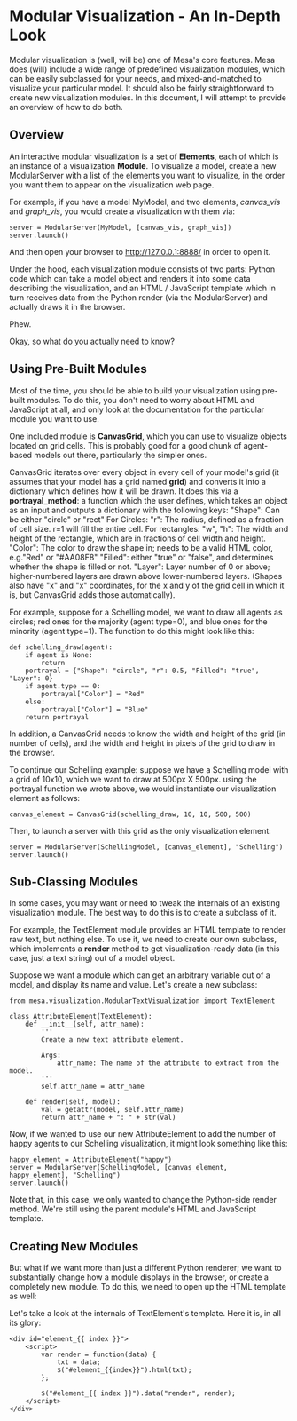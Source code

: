 Modular Visualization - An In-Depth Look
=================================================================

Modular visualization is (well, will be) one of Mesa's core features. Mesa does (will) include a wide range of predefined visualization modules, which can be easily subclassed for your needs, and mixed-and-matched to visualize your particular model. It should also be fairly straightforward to create new visualization modules. In this document, I will attempt to provide an overview of how to do both.

## Overview

An interactive modular visualization is a set of **Elements**, each of which is an instance of a visualization **Module**. To visualize a model, create a new ModularServer with a list of the elements you want to visualize, in the order you want them to appear on the visualization web page. 

For example, if you have a model MyModel, and two elements, *canvas_vis* and *graph_vis*, you would create a visualization with them via:
    
    server = ModularServer(MyModel, [canvas_vis, graph_vis])
    server.launch()

And then open your browser to http://127.0.0.1:8888/ in order to open it.

Under the hood, each visualization module consists of two parts: Python code which can take a model object and renders it into some data describing the visualization, and an HTML / JavaScript template which in turn receives data from the Python render (via the ModularServer) and actually draws it in the browser. 

Phew.

Okay, so what do you actually need to know?

## Using Pre-Built Modules

Most of the time, you should be able to build your visualization using pre-built modules. To do this, you don't need to worry about HTML and JavaScript at all, and only look at the documentation for the particular module you want to use.

One included module is **CanvasGrid**, which you can use to visualize objects located on grid cells. This is probably good for a good chunk of agent-based models out there, particularly the simpler ones. 

CanvasGrid iterates over every object in every cell of your model's grid (it assumes that your model has a grid named **grid**) and converts it into a dictionary which defines how it will be drawn. It does this via a **portrayal_method**: a function which the user defines, which takes an object as an input and outputs a dictionary with the following keys:
    "Shape": Can be either "circle" or "rect"
        For Circles:
            "r": The radius, defined as a fraction of cell size. r=1 will fill the entire cell.
        For rectangles:
            "w", "h": The width and height of the rectangle, which are in fractions of cell width and height.
    "Color": The color to draw the shape in; needs to be a valid HTML color, e.g."Red" or "#AA08F8"
    "Filled": either "true" or "false", and determines whether the shape is filled or not.
    "Layer": Layer number of 0 or above; higher-numbered layers are drawn above lower-numbered layers.
    (Shapes also have "x" and "x" coordinates, for the x and y of the grid cell in which it is, but CanvasGrid adds those automatically).

For example, suppose for a Schelling model, we want to draw all agents as circles; red ones for the majority (agent type=0), and blue ones for the minority (agent type=1). The function to do this might look like this:
     
    def schelling_draw(agent):
        if agent is None:
            return
        portrayal = {"Shape": "circle", "r": 0.5, "Filled": "true", "Layer": 0}
        if agent.type == 0:
            portrayal["Color"] = "Red"
        else:
            portrayal["Color"] = "Blue"
        return portrayal

In addition, a CanvasGrid needs to know the width and height of the grid (in number of cells), and the width and height in pixels of the grid to draw in the browser. 

To continue our Schelling example: suppose we have a Schelling model with a grid of 10x10, which we want to draw at 500px X 500px. using the portrayal function we wrote above, we would instantiate our visualization element as follows:

    canvas_element = CanvasGrid(schelling_draw, 10, 10, 500, 500)

Then, to launch a server with this grid as the only visualization element:

    server = ModularServer(SchellingModel, [canvas_element], "Schelling")
    server.launch()

## Sub-Classing Modules

In some cases, you may want or need to tweak the internals of an existing visualization module. The best way to do this is to create a subclass of it.

For example, the TextElement module provides an HTML template to render raw text, but nothing else. To use it, we need to create our own subclass, which implements a **render** method to get visualization-ready data (in this case, just a text string) out of a model object.

Suppose we want a module which can get an arbitrary variable out of a model, and display its name and value. Let's create a new subclass:

    from mesa.visualization.ModularTextVisualization import TextElement

    class AttributeElement(TextElement):
        def __init__(self, attr_name):
            '''
            Create a new text attribute element.
            
            Args:
                attr_name: The name of the attribute to extract from the model.
            '''
            self.attr_name = attr_name

        def render(self, model): 
            val = getattr(model, self.attr_name)
            return attr_name + ": " + str(val)

Now, if we wanted to use our new AttributeElement to add the number of happy agents to our Schelling visualization, it might look something like this:

    happy_element = AttributeElement("happy")
    server = ModularServer(SchellingModel, [canvas_element, happy_element], "Schelling")
    server.launch()

Note that, in this case, we only wanted to change the Python-side render method. We're still using the parent module's HTML and JavaScript template.

## Creating New Modules

But what if we want more than just a different Python renderer; we want to substantially change how a module displays in the browser, or create a completely new module. To do this, we need to open up the HTML template as well:

Let's take a look at the internals of TextElement's template. Here it is, in all its glory:

    <div id="element_{{ index }}">
        <script>
            var render = function(data) {
                txt = data;
                $("#element_{{index}}").html(txt);
            };

            $("#element_{{ index }}").data("render", render);
        </script>
    </div>



